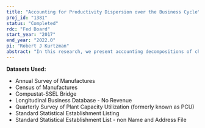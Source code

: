 ```yaml
---
title: "Accounting for Productivity Dispersion over the Business Cycle"
proj_id: "1381"
status: "Completed"
rdc: "Fed Board"
start_year: "2017"
end_year: "2022.0"
pi: "Robert J Kurtzman"
abstract: "In this research, we present accounting decompositions of changes in aggregate labor and capital productivity. Such decompositions are a useful tool for researchers looking to assess the role of distortions to the distribution of labor or capital across firms in driving the dynamics of productivity and other aggregates over the business cycle. These decompositions can be used to test whether firm-level behavior in models with frictions is consistent with firm-level behavior in data, or to help guide model selection. Our simplest decomposition breaks changes in an aggregate factor productivity ratio into two components: a mean component, which captures common changes to firm factor productivity ratios, and a dispersion component, which captures changes in the higher order moments of the distribution of firm factor productivity ratios. We demonstrate analytically, in a model of frictions to firm labor and capital choices, that the dispersion component reflects changes in the extent of distortions to firm factor input allocations across firms. We then present results on our decomposition using data on non-financial public firms from the United States and Japan. For aggregate labor productivity, we find the dispersion component is relatively constant over the business cycle, but the mean component moves closely with movements in aggregate labor productivity."
---
```


**Datasets Used:**

  - Annual Survey of Manufactures 
  - Census of Manufactures 
  - Compustat-SSEL Bridge 
  - Longitudinal Business Database - No Revenue 
  - Quarterly Survey of Plant Capacity Utilization (formerly known as PCU) 
  - Standard Statistical Establishment Listing 
  - Standard Statistical Establishment List - non Name and Address File 

